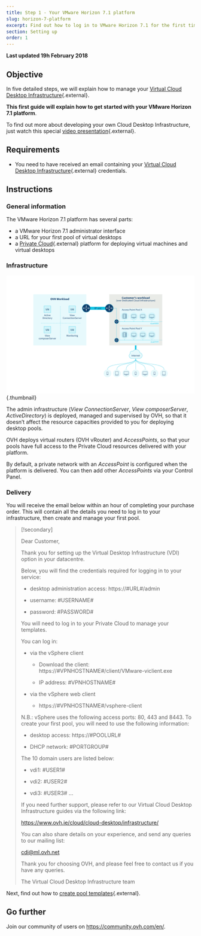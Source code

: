 ```yaml
---
title: Step 1 - Your VMware Horizon 7.1 platform
slug: horizon-7-platform
excerpt: Find out how to log in to VMware Horizon 7.1 for the first time
section: Setting up
order: 1
---
```


**Last updated 19h February 2018**

## Objective

In five detailed steps, we will explain how to manage your [Virtual Cloud Desktop Infrastructure](https://www.ovh.ie/cloud/cloud-desktop/infrastructure/){.external}.

**This first guide will explain how to get started with your VMware Horizon 7.1 platform**.

To find out more about developing your own Cloud Desktop Infrastructure, just watch this special [video presentation](https://www.youtube.com/watch?v=cFnpnANQHzQ&t){.external}.


## Requirements

- You need to have received an email containing your [Virtual Cloud Desktop Infrastructure](https://www.ovh.ie/cloud/cloud-desktop/infrastructure/){.external} credentials.

## Instructions

### General information

The VMware Horizon 7.1 platform has several parts:

- a VMware Horizon 7.1 administrator interface
- a URL for your first pool of virtual desktops
- a [Private Cloud](https://www.ovh.ie/private-cloud/){.external} platform for deploying virtual machines and virtual desktops


### Infrastructure

![VMware Horizon 7.1 infrastructure](images/1200.png){.thumbnail}

The admin infrastructure (*View ConnectionServer*, *View composerServer*, *ActiveDirectory*) is deployed, managed and supervised by OVH, so that it doesn’t affect the resource capacities provided to you for deploying desktop pools.

OVH deploys virtual routers (OVH vRouter) and *AccessPoints*, so that your pools have full access to the Private Cloud resources delivered with your platform.

By default, a private network with an *AccessPoint* is configured when the platform is delivered. You can then add other *AccessPoints* via your Control Panel.


### Delivery

You will receive the email below within an hour of completing your purchase order. This will contain all the details you need to log in to your infrastructure, then create and manage your first pool.

> [!secondary]
>
> Dear Customer,
>
> Thank you for setting up the Virtual Desktop Infrastructure (VDI) option in your datacentre.
>
> 
> Below, you will find the credentials required for logging in to your service:
>
> 
> * desktop administration access: https://#URL#/admin
> 
> * username: #USERNAME#
> 
> * password: #PASSWORD#
> 
> 
> You will need to log in to your Private Cloud to manage your templates.
>
> You can log in:
> 
> - via the vSphere client
> 
>   * Download the client: https://#VPNHOSTNAME#/client/VMware-viclient.exe
> 
>   * IP address: #VPNHOSTNAME#
>
> 
> - via the vSphere web client
> 
>   *  https://#VPNHOSTNAME#/vsphere-client
>
> N.B.: vSphere uses the following access ports: 80, 443 and 8443. To create your first pool, you will need to use the following information:
>
> 
> * desktop access: https://#POOLURL#
> 
> * DHCP network: #PORTGROUP#
>
> 
> The 10 domain users are listed below:
> 
> * vdi1: #USER1#
> 
> * vdi2: #USER2#
> 
> * vdi3: #USER3#
> ...
>
> 
> If you need further support, please refer to our Virtual Cloud Desktop Infrastructure guides via the following link:
> 
>  
> https://www.ovh.ie/cloud/cloud-desktop/infrastructure/
>
> 
> You can also share details on your experience, and send any queries to our mailing list:
>
> 
> cdi@ml.ovh.net
> 
>  
> Thank you for choosing OVH, and please feel free to contact us if you have any queries.
> 
> The Virtual Cloud Desktop Infrastructure team
> 


Next, find out how to [create pool templates](https://docs.ovh.com/ie/en/cloud-desktop-infrastructure/create-pool/){.external}.


## Go further

Join our community of users on <https://community.ovh.com/en/>.